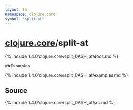 ```yaml
---
layout: fn
namespace: clojure.core
symbol: "split-at"
---
```


# [clojure.core](../)/split-at

{% include 1.4.0/clojure.core/split_DASH_at/docs.md %}

##Examples

{% include 1.4.0/clojure.core/split_DASH_at/examples.md %}
## Source
{% include 1.4.0/clojure.core/split_DASH_at/src.md %}

